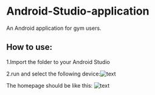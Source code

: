 # Android-Studio-application
An Android application for gym users.

## How to use:

1.Import the folder to your Android Studio

2.run and select the following device:![text](https://github.com/GuanchengYao/Android-Studio-application/blob/master/img-folder/device.png%7CimageView2/2/w/300)

The homepage should be like this:
![text](https://github.com/GuanchengYao/Android-Studio-application/blob/master/img-folder/screenshot.png%7CimageView2/2/w/300)
